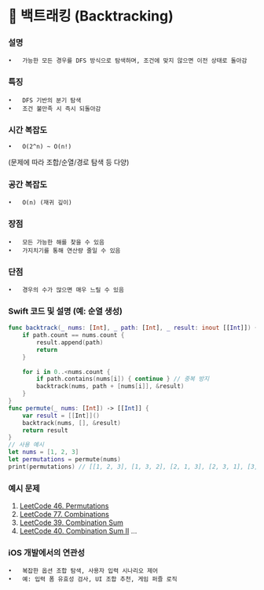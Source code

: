 # 🧩 백트래킹 (Backtracking)

### 설명
	•	가능한 모든 경우를 DFS 방식으로 탐색하며, 조건에 맞지 않으면 이전 상태로 돌아감

### 특징
	•	DFS 기반의 분기 탐색
	•	조건 불만족 시 즉시 되돌아감

### 시간 복잡도
	•	O(2^n) ~ O(n!)
(문제에 따라 조합/순열/경로 탐색 등 다양)

### 공간 복잡도
	•	O(n) (재귀 깊이)

### 장점
	•	모든 가능한 해를 찾을 수 있음
	•	가지치기를 통해 연산량 줄일 수 있음

### 단점
	•	경우의 수가 많으면 매우 느릴 수 있음

### Swift 코드 및 설명 (예: 순열 생성)
```swift
func backtrack(_ nums: [Int], _ path: [Int], _ result: inout [[Int]]) {
    if path.count == nums.count {
        result.append(path)
        return
    }
    
    for i in 0..<nums.count {
        if path.contains(nums[i]) { continue } // 중복 방지
        backtrack(nums, path + [nums[i]], &result)
    }
}
func permute(_ nums: [Int]) -> [[Int]] {
    var result = [[Int]]()
    backtrack(nums, [], &result)
    return result
}
// 사용 예시
let nums = [1, 2, 3]
let permutations = permute(nums)
print(permutations) // [[1, 2, 3], [1, 3, 2], [2, 1, 3], [2, 3, 1], [3, 1, 2], [3, 2, 1]]
```

### 예시 문제
1.	[LeetCode 46. Permutations](https://leetcode.com/problems/permutations/)
2.	[LeetCode 77. Combinations](https://leetcode.com/problems/combinations/)
3.	[LeetCode 39. Combination Sum](https://leetcode.com/problems/combination-sum/)
4.	[LeetCode 40. Combination Sum II](https://leetcode.com/problems/combination-sum-ii/)
...

### iOS 개발에서의 연관성
	•	복잡한 옵션 조합 탐색, 사용자 입력 시나리오 제어
	•	예: 입력 폼 유효성 검사, UI 조합 추천, 게임 퍼즐 로직